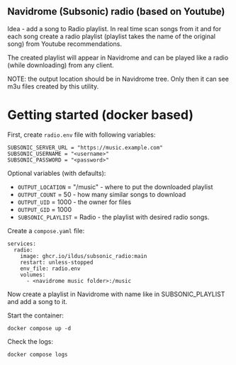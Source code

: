 Navidrome (Subsonic) radio (based on Youtube)
---------------------------------------------

Idea - add a song to Radio playlist. In real time scan songs from it and for each song
create a radio playlist (playlist takes the name of the original song) from
Youtube recommendations.

The created playlist will appear in Navidrome and can be played like
a radio (while downloading) from any client.

NOTE: the output location should be in Navidrome tree. Only then it can see
m3u files created by this utility.

Getting started (docker based)
============================

First, create `radio.env` file with following variables:

    SUBSONIC_SERVER_URL = "https://music.example.com"
    SUBSONIC_USERNAME = "<username>"
    SUBSONIC_PASSWORD = "<password>"

Optional variables (with defaults):

* `OUTPUT_LOCATION` = "/music" - where to put the downloaded playlist
* `OUTPUT_COUNT` = 50 - how many similar songs to download
* `OUTPUT_UID` = 1000 - the owner for files
* `OUTPUT_GID` = 1000
* `SUBSONIC_PLAYLIST` = Radio - the playlist with desired radio songs.

Create a `compose.yaml` file:

    services:
      radio:
        image: ghcr.io/ildus/subsonic_radio:main
        restart: unless-stopped
        env_file: radio.env
        volumes:
          - <navidrome music folder>:/music


Now create a playlist in Navidrome with name like in SUBSONIC_PLAYLIST and
add a song to it.

Start the container:

    docker compose up -d

Check the logs:

    docker compose logs
